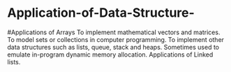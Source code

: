 # Application-of-Data-Structure-
#Applications of Arrays
To implement mathematical vectors and matrices.
To model sets or collections in computer programming.
To implement other data structures such as lists, queue, stack and heaps.
Sometimes used to emulate in-program dynamic memory allocation.
Applications of Linked lists.
